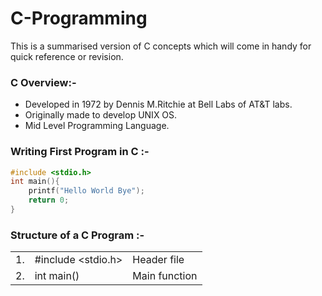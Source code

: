 # C-Programming
This is a summarised version of C concepts which will come in handy for quick reference or revision. 

### C Overview:- 
* Developed in 1972 by Dennis M.Ritchie at Bell Labs of AT&T labs.
* Originally made to develop UNIX OS.
* Mid Level Programming Language.

### Writing First Program in C :-

```c
#include <stdio.h>
int main(){
    printf("Hello World Bye");
    return 0;
}
```
### Structure of a C Program :-
|   |                   |              |
|---|-------------------|--------------|
| 1.|#include <stdio.h> |Header file   |
| 2.|int main()         |Main function |



